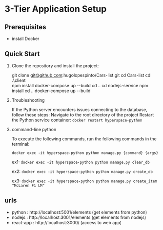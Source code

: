 # 3-Tier Application Setup

## Prerequisites

- install Docker

## Quick Start

1. Clone the repository and install the project:

   git clone git@github.com:hugolopespinto/Cars-list.git
   cd Cars-list
   cd .\client\
   npm install
   docker-compose up --build
   cd ..
   cd nodejs-service
   npm install
   cd ..
   docker-compose up --build

2. Troubleshooting

   If the Python server encounters issues connecting to the database, follow these steps:
   Navigate to the root directory of the project
   Restart the Python service container:
      ```docker restart hyperspace-python```

3. command-line python

    To execute the following commands, run the following
    commands in the terminal:
  
    ```docker exec -it hyperspace-python python manage.py {command} {args}```
  
   ex1: ```docker exec -it hyperspace-python python manage.py clear_db```

   ex2: ```docker exec -it hyperspace-python python manage.py create_db```

   ex3: ```docker exec -it hyperspace-python python manage.py create_item "McLaren F1 LM"```


## urls

- python : http://localhost:5001/elements (get elements from python)
- nodejs : http://localhost:3001/elements (get elements from nodejs)
- react-app : http://localhost:3000/ (access to web app)
